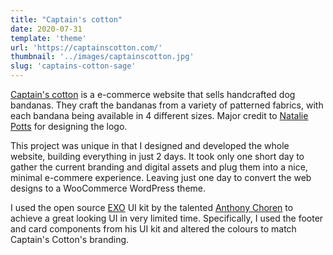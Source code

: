 ```yaml
---
title: "Captain's cotton"
date: 2020-07-31
template: 'theme'
url: 'https://captainscotton.com/'
thumbnail: '../images/captainscotton.jpg'
slug: 'captains-cotton-sage'
---
```


[Captain's cotton](https://instagram.com/captainscotton) is a e-commerce website that sells handcrafted dog bandanas. They craft the bandanas from a variety of patterned fabrics, with each bandana being available in 4 different sizes. Major credit to [Natalie Potts](https://www.linkedin.com/in/natalie-potts-07b99b110/) for designing the logo.

This project was unique in that I designed and developed the whole website, building everything in just 2 days. It took only one short day to gather the current branding and digital assets and plug them into a nice, minimal e-commere experience. Leaving just one day to convert the web designs to a WooCommerce WordPress theme.

I used the open source [EXO](https://dribbble.com/shots/11967273-EXO-KIT-Design-System) UI kit by the talented [Anthony Choren](https://dribbble.com/AnthonyChoren) to achieve a great looking UI in very limited time. Specifically, I used the footer and card components from his UI kit and altered the colours to match Captain's Cotton's branding.